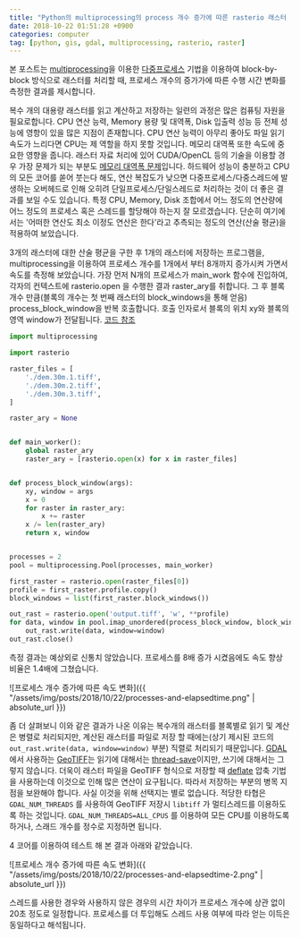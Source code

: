 ```yaml
---
title: "Python의 multiprocessing의 process 개수 증가에 따른 rasterio 래스터 처리 속도 비교"
date: 2018-10-22 01:51:28 +0900
categories: computer
tag: [python, gis, gdal, multiprocessing, rasterio, raster] 
---
```


본 포스트는 [multiprocessing][multiprocessing]을 이용한 [다중프로세스][mp-mt] 기법을 이용하여 
block-by-block 방식으로 래스터를 처리할 때,
프로세스 개수의 증가가에 따른 수행 시간 변화를 측정한 결과를 제시합니다.

복수 개의 대용량 래스터를 읽고 계산하고 저장하는 일련의 과정은 많은 컴퓨팅 자원을 필요로합니다. CPU 연산 능력, Memory 
용량 및 대역폭, Disk 입출력 성능 등 전체 성능에 영항이 있을 많은 지점이 존재합니다. CPU 연산 능력이 아무리 좋아도 
파일 읽기 속도가 느리다면 CPU는 제 역할을 하지 못할 것입니다. 메모리 대역폭 또한 속도에 중요한 영향을 줍니다. 
래스터 자료 처리에 있어 CUDA/OpenCL 등의 기술을 이용할 경우 가장 문제가 되는 부분도 [메모리 대역폭 문제][membw]입니다.
하드웨어 성능이 충분하고 CPU의 모든 코어를 쏟어 붓는다 해도, 연산 복잡도가 낮으면 다중프로세스/다중스레드에 발생하는
오버헤드로 인해 오히려 단일프로세스/단일스레드로 처리하는 것이 더 좋은 결과를 보일 수도 있습니다. 
특정 CPU, Memory, Disk 조합에서 어느 정도의 연산량에 어느 정도의 프로세스 혹은 스레드를 할당해야 하는지 잘 모르겠습니다.
단순히 여기에서는 '어떠한 연산도 최소 이정도 연산은 한다'라고 추측되는 정도의 연산(산술 평균)을 적용하여 보았습니다.
  
3개의 래스터에 대한 산술 평균을 구한 후 1개의 래스터에 저장하는 프로그램을, 
multiprocessing을 이용하여 프로세스 개수를 1개에서 부터 8개까지 증가시켜 가면서 속도를 측정해 보았습니다. 
가장 먼저 N개의 프로세스가 main_work 함수에 진입하여, 
각자의 컨텍스트에 rasterio.open 을 수행한 결과 raster_ary를 취합니다.
그 후 블록 개수 만큼(블록의 개수는 첫 번째 래스터의 block_windows을 통해 얻음) process_block_window을 반복 호출합니다.
호출 인자로서 블록의 위치 xy와 블록의 영역 window가 전달됩니다.
[코드 참조][riomucho]

```python
import multiprocessing

import rasterio

raster_files = [
    './dem.30m.1.tiff',
    './dem.30m.2.tiff',
    './dem.30m.3.tiff',
]

raster_ary = None


def main_worker():
    global raster_ary
    raster_ary = [rasterio.open(x) for x in raster_files]


def process_block_window(args):
    xy, window = args
    x = 0
    for raster in raster_ary:
        x += raster
    x /= len(raster_ary)
    return x, window


processes = 2
pool = multiprocessing.Pool(processes, main_worker)

first_raster = rasterio.open(raster_files[0])
profile = first_raster.profile.copy()
block_windows = list(first_raster.block_windows())

out_rast = rasterio.open('output.tiff', 'w', **profile)
for data, window in pool.imap_unordered(process_block_window, block_windows):
    out_rast.write(data, window=window)
out_rast.close()
```

측정 결과는 예상외로 신통치 않았습니다. 프로세스를 8배 증가 시켰음에도 속도 향상 비율은 1.4배에 그쳤습니다.

![프로세스 개수 증가에 따른 속도 변화]({{ "/assets/img/posts/2018/10/22/processes-and-elapsedtime.png" | absolute_url }})

좀 더 살펴보니 이와 같은 결과가 나온 이유는 복수개의 래스터를 블록별로 읽기 및 계산은 병렬로 처리되지만,
계산된 래스터를 파일로 저장 할 때에는(상기 제시된 코드의 `out_rast.write(data, window=window)` 부분) 직렬로 처리되기
때문입니다.
[GDAL][gdal]에서 사용하는 [GeoTIFF][gdal-geotiff]는 읽기에 대해서는 [thread-save][gdalts]이지만, 
쓰기에 대해서는 그렇지 않습니다.
더욱이 래스터 파일을 GeoTIFF 형식으로 저장할 때 [deflate][deflate] 압축 
기법을 사용하는데 이것으로 인해 많은 연산이 요구됩니다. 따라서 저장하는 부분의 병목 지점을 보완해야 합니다. 
사실 이것을 위해 선택지는 별로 없습니다. 적당한 타협은 `GDAL_NUM_THREADS` 를 사용하여 GeoTIFF 저장시 `libtiff` 가
멀티스레드를 이용하도록 하는 것입니다. `GDAL_NUM_THREADS=ALL_CPUS` 를 이용하여 모든 CPU를 이용하도록 하거나, 스래드 
개수를 정수로 지정하면 됩니다.

4 코어를 이용하여 테스트 해 본 결과 아래와 같았습니다.

![프로세스 개수 증가에 따른 속도 변화]({{ "/assets/img/posts/2018/10/22/processes-and-elapsedtime-2.png" | absolute_url }})

스레드를 사용한 경우와 사용하지 않은 경우의 시간 차이가 프로세스 개수에 상관 없이 20초 정도로 일정합니다. 
프로세스를 더 투입해도 스레드 사용 여부에 따라 얻는 이득은 동일하다고 해석됩니다.

[gdal]: https://www.gdal.org/
[gdalts]: https://trac.osgeo.org/gdal/wiki/FAQMiscellaneous#IstheGDALlibrarythread-safe
[multiprocessing]: https://docs.python.org/ko/3.7/library/multiprocessing.html
[mp-mt]: https://stackoverflow.com/questions/6388031/multithreading-vs-multiprocessing
[membw]: https://www.karlrupp.net/2016/01/gpu-memory-bandwidth-vs-thread-blocks-cuda-workgroups-opencl/
[gdal-geotiff]: https://www.gdal.org/frmt_gtiff.html
[deflate]: https://en.wikipedia.org/wiki/DEFLATE
[riomucho]: https://github.com/mapbox/rio-mucho
